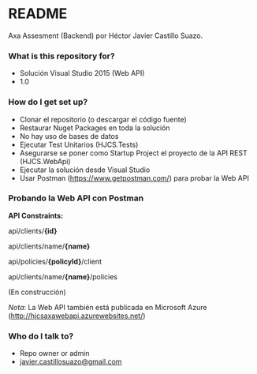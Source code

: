 # README #

Axa Assesment (Backend) por Héctor Javier Castillo Suazo.

### What is this repository for? ###

* Solución Visual Studio 2015 (Web API)
* 1.0

### How do I get set up? ###

* Clonar el repositorio (o descargar el código fuente)
* Restaurar Nuget Packages en toda la solución
* No hay uso de bases de datos
* Ejecutar Test Unitarios (HJCS.Tests)
* Asegurarse se poner como Startup Project el proyecto de la API REST (HJCS.WebApi)
* Ejecutar la solución desde Visual Studio
* Usar Postman (https://www.getpostman.com/) para probar la Web API 

### Probando la Web API con Postman ###
**API Constraints:**

api/clients/**{id}**

api/clients/name/**{name}**

api/policies/**{policyId}**/client

api/clients/name/**{name}**/policies


(En construcción)

*Nota*: La Web API también está publicada en Microsoft Azure (http://hjcsaxawebapi.azurewebsites.net/)


### Who do I talk to? ###

* Repo owner or admin
* javier.castillosuazo@gmail.com